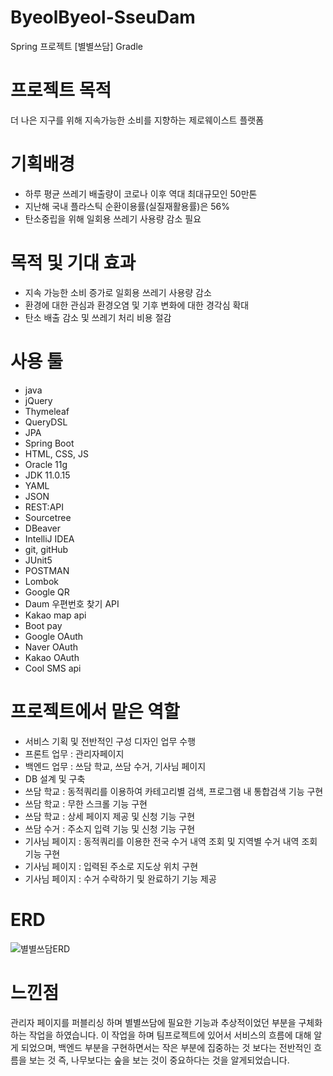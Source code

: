 # ByeolByeol-SseuDam
Spring 프로젝트 [별별쓰담] Gradle

# 프로젝트 목적 
더 나은 지구를 위해 지속가능한 소비를 지향하는 제로웨이스트 플랫폼

# 기획배경
- 하루 평균 쓰레기 배출량이 코로나 이후 역대 최대규모인 50만톤
- 지난해 국내 플라스틱 순환이용률(실질재활용률)은 56%
- 탄소중립을 위해 일회용 쓰레기 사용량 감소 필요

# 목적 및 기대 효과
- 지속 가능한 소비 증가로 일회용 쓰레기 사용량 감소
- 환경에 대한 관심과 환경오염 및 기후 변화에 대한 경각심 확대
- 탄소 배출 감소 및 쓰레기 처리 비용 절감

# 사용 툴
- java
- jQuery
- Thymeleaf
- QueryDSL
- JPA
- Spring Boot
- HTML, CSS, JS
- Oracle 11g
- JDK 11.0.15
- YAML
- JSON
- REST:API
- Sourcetree
- DBeaver
- IntelliJ IDEA
- git, gitHub
- JUnit5
- POSTMAN
- Lombok
- Google QR
- Daum 우편번호 찾기 API
- Kakao map api
- Boot pay
- Google OAuth
- Naver OAuth
- Kakao OAuth
- Cool SMS api 

# 프로젝트에서 맡은 역할 
- 서비스 기획 및 전반적인 구성 디자인 업무 수행
- 프론트 업무 : 관리자페이지
- 백엔드 업무 : 쓰담 학교, 쓰담 수거, 기사님 페이지
- DB 설계 및 구축 
- 쓰담 학교 : 동적쿼리를 이용하여 카테고리별 검색, 프로그램 내 통합검색 기능 구현
- 쓰담 학교 : 무한 스크롤 기능 구현
- 쓰담 학교 : 상세 페이지 제공 및 신청 기능 구현
- 쓰담 수거 : 주소지 입력 기능 및 신청 기능 구현
- 기사님 페이지 : 동적쿼리를 이용한 전국 수거 내역 조회 및 지역별 수거 내역 조회 기능 구현
- 기사님 페이지 : 입력된 주소로 지도상 위치 구현 
- 기사님 페이지 : 수거 수락하기 및 완료하기 기능 제공

# ERD
![별별쓰담ERD](https://user-images.githubusercontent.com/114070466/209500129-613cdd90-681d-4c1f-938c-153354e9dcea.png)


# 느낀점
관리자 페이지를 퍼블리싱 하며 별별쓰담에 필요한 기능과 추상적이었던 부분을 구체화 하는 작업을 하였습니다.
이 작업을 하며 팀프로젝트에 있어서 서비스의 흐름에 대해 알게 되었으며, 
백엔드 부분을 구현하면서는 작은 부분에 집중하는 것 보다는 전반적인 흐름을 보는 것 
즉, 나무보다는 숲을 보는 것이 중요하다는 것을 알게되었습니다.
